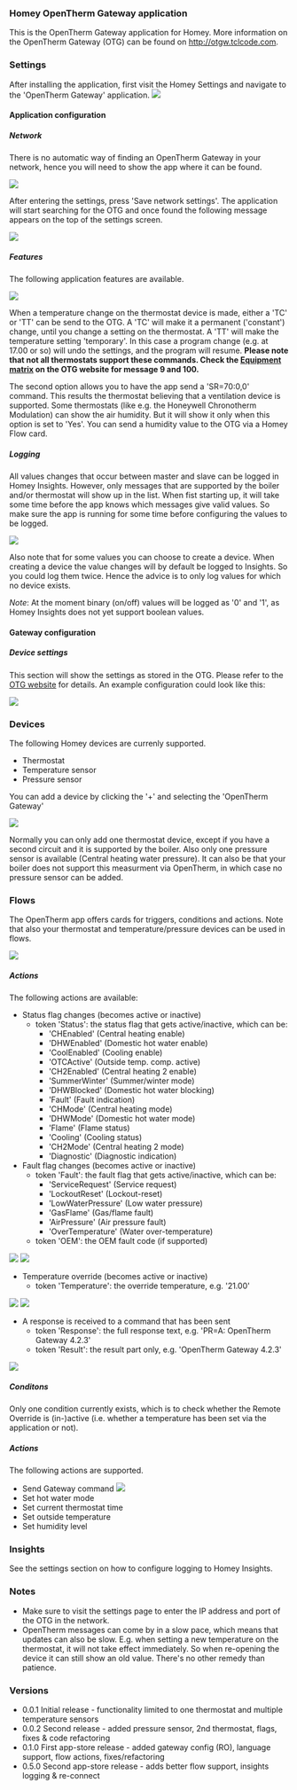 ### Homey OpenTherm Gateway application
This is the OpenTherm Gateway application for Homey.
More information on the OpenTherm Gateway (OTG) can be found on http://otgw.tclcode.com.

### Settings
After installing the application, first visit the Homey Settings and navigate to the 'OpenTherm Gateway' application.
![](http://homey.ramonbaas.nl/to_settings.png)
#### Application configuration
##### Network
There is no automatic way of finding an OpenTherm Gateway in your network, hence you will need to show the app where it can be found.

![](http://homey.ramonbaas.nl/settings_network.png)

After entering the settings, press 'Save network settings'. The application will start searching for the OTG and once found the following message appears on the top of the settings screen.

![](http://homey.ramonbaas.nl/network_found.png)
##### Features
The following application features are available.

![](http://homey.ramonbaas.nl/settings_features.png)

When a temperature change on the thermostat device is made, either a 'TC' or 'TT' can be send to the OTG. A 'TC' will make it a permanent ('constant') change, until you change a setting on the thermostat. A 'TT' will make the temperature setting 'temporary'. In this case a program change (e.g. at 17.00 or so) will undo the settings, and the program will resume.
**Please note that not all thermostats support these commands. Check the [Equipment matrix](http://otgw.tclcode.com/matrix.cgi#thermostats "Equipment matrix") on the OTG website for message 9 and 100.**

The second option allows you to have the app send a 'SR=70:0,0' command. This results the thermostat believing that a ventilation device is supported. Some thermostats (like e.g. the Honeywell Chronotherm Modulation) can show the air humidity. But it will show it only when this option is set to 'Yes'. You can send a humidity value to the OTG via a Homey Flow card.
##### Logging
All values changes that occur between master and slave can be logged in Homey Insights. However, only messages that are supported by the boiler and/or thermostat will show up in the list. When fist starting up, it will take some time before the app knows which messages give valid values. So make sure the app is running for some time before configuring the values to be logged.

![](http://homey.ramonbaas.nl/settings_logging.png)

Also note that for some values you can choose to create a device. When creating a device the value changes will by default be logged to Insights. So you could log them twice. Hence the advice is to only log values for which no device exists.

*Note*: At the moment binary (on/off) values will be logged as '0' and '1', as Homey Insights does not yet support boolean values.

#### Gateway configuration
##### Device settings
This section will show the settings as stored in the OTG. Please refer to the [OTG website](http://otgw.tclcode.com/firmware.html#dataids "Data ids") for details. An example configuration could look like this:

![](http://homey.ramonbaas.nl/settings_device.png)

### Devices
The following Homey devices are currenly supported.
* Thermostat
* Temperature sensor
* Pressure sensor

You can add a device by clicking the '+' and selecting the 'OpenTherm Gateway'

![](http://homey.ramonbaas.nl/add_device.png)

Normally you can only add one thermostat device, except if you have a second circuit and it is supported by the boiler.
Also only one pressure sensor is available (Central heating water pressure). It can also be that your boiler does not support this measurment via OpenTherm, in which case no pressure sensor can be added.

### Flows
The OpenTherm app offers cards for triggers, conditions and actions. Note that also your thermostat and temperature/pressure devices can be used in flows.

![](http://homey.ramonbaas.nl/flow_status.png)
##### Actions
The following actions are available:
* Status flag changes (becomes active or inactive)
  * token 'Status': the status flag that gets active/inactive, which can be:
    * 'CHEnabled' (Central heating enable)
    * 'DHWEnabled' (Domestic hot water enable)
    * 'CoolEnabled' (Cooling enable)
    * 'OTCActive' (Outside temp. comp. active)
    * 'CH2Enabled' (Central heating 2 enable)
    * 'SummerWinter' (Summer/winter mode)
    * 'DHWBlocked' (Domestic hot water blocking)
    * 'Fault' (Fault indication)
    * 'CHMode' (Central heating mode)
    * 'DHWMode' (Domestic hot water mode)
    * 'Flame' (Flame status)
    * 'Cooling' (Cooling status)
    * 'CH2Mode' (Central heating 2 mode)
    * 'Diagnostic' (Diagnostic indication)
* Fault flag changes (becomes active or inactive)
  * token 'Fault': the fault flag that gets active/inactive, which can be:
    * 'ServiceRequest' (Service request)
    * 'LockoutReset' (Lockout-reset)
    * 'LowWaterPressure' (Low water pressure)
    * 'GasFlame' (Gas/flame fault)
    * 'AirPressure' (Air pressure fault)
    * 'OverTemperature' (Water over-temperature)
  * token 'OEM': the OEM fault code (if supported)

![](http://homey.ramonbaas.nl/trigger_faultcode.png)
![](http://homey.ramonbaas.nl/action_faultcode.png)
* Temperature override (becomes active or inactive)
  * token 'Temperature': the override temperature, e.g. '21.00'

![](http://homey.ramonbaas.nl/trigger_override.png)
![](http://homey.ramonbaas.nl/action_override.png)
* A response is received to a command that has been sent
  * token 'Response': the full response text, e.g. 'PR=A: OpenTherm Gateway 4.2.3'
  * token 'Result': the result part only, e.g. 'OpenTherm Gateway 4.2.3'

![](http://homey.ramonbaas.nl/trigger_response.png)

##### Conditons
Only one condition currently exists, which is to check whether the Remote Override is (in-)active (i.e. whether a temperature has been set via the application or not).
##### Actions
The following actions are supported.
* Send Gateway command
![](http://homey.ramonbaas.nl/action_command.png)
* Set hot water mode
* Set current thermostat time
* Set outside temperature
* Set humidity level

### Insights
See the settings section on how to configure logging to Homey Insights.

### Notes
- Make sure to visit the settings page to enter the IP address and port of the OTG in the network.
- OpenTherm messages can come by in a slow pace, which means that updates can also be slow. E.g. when setting a new temperature on the thermostat, it will not take effect immediately. So when re-opening the device it can still show an old value. There's no other remedy than patience.

### Versions
* 0.0.1 Initial release - functionality limited to one thermostat and multiple temperature sensors
* 0.0.2 Second release - added pressure sensor, 2nd thermostat, flags, fixes & code refactoring
* 0.1.0 First app-store release - added gateway config (RO), language support, flow actions, fixes/refactoring
* 0.5.0 Second app-store release - adds better flow support, insights logging & re-connect
